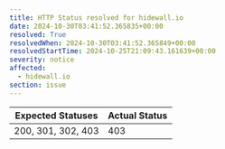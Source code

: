 ```yaml
---
title: HTTP Status resolved for hidewall.io
date: 2024-10-30T03:41:52.365835+00:00
resolved: True
resolvedWhen: 2024-10-30T03:41:52.365849+00:00
resolvedStartTime: 2024-10-25T21:09:43.161639+00:00
severity: notice
affected:
  - hidewall.io
section: issue
---
```


| Expected Statuses | Actual Status  |
|-------------------|----------------|
| 200, 301, 302, 403 | 403 |
